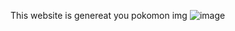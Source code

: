 This website is genereat you pokomon img 
![image](https://github.com/spyweiar/Generat-your-pokomon-img/assets/131190203/89bbb6cf-8c8e-4624-b62b-393012841820)
